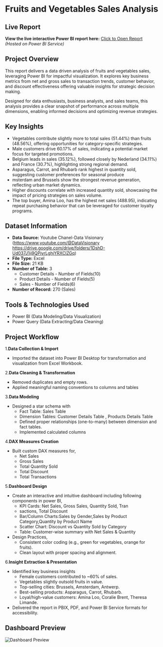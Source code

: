# Fruits and Vegetables Sales Analysis

## Live Report
**View the live interactive Power BI report here:**
[Click to Open Report](https://app.powerbi.com/view?r=eyJrIjoiODFlYTI4ZGQtMmYyNi00YjY2LWFhMTUtZmQ2Y2NlZmYyZjU2IiwidCI6IjI1Y2UwMjYxLWJiZDYtNDljZC1hMWUyLTU0MjYwODg2ZDE1OSJ9
)  
*(Hosted on Power BI Service)*

## Project Overview 


This report delivers a data driven analysis of fruits and vegetables sales, leveraging Power BI for impactful visualization. It explores key business metrics from net and gross sales to transaction trends, customer behavior, and discount effectiveness offering valuable insights for strategic decision making.

Designed for data enthusiasts, business analysts, and sales teams, this analysis provides a clear snapshot of performance across multiple dimensions, enabling informed decisions and optimizing revenue strategies.

## Key Insights

- Vegetables contribute slightly more to total sales (51.44%) than fruits (48.56%), offering opportunities for category-specific strategies.
- Male customers drive 60.17% of sales, indicating a potential market focus for targeted promotions.
- Belgium leads in sales (35.12%), followed closely by Nederland (34.11%) and France (30.7%), highlighting strong regional demand.
- Asparagus, Carrot, and Rhubarb rank highest in quantity sold, suggesting customer preferences for seasonal produce
- msterdam and Brussels show the strongest revenue generation, reflecting urban market dynamics.
- Higher discounts correlate with increased quantity sold, showcasing the impact of pricing strategies on sales volume.
- The top buyer, Amina Loo, has the highest net sales (488.95), indicating repeat purchasing behavior that can be leveraged for customer loyalty programs.

##  Dataset Information 

- **Data Source:** Youtube Chanel-Data Visionary (https://www.youtube.com/@DataVisionary https://drive.google.com/drive/folders/1DshD-Ud037J1ij9QPiyrLghjYRXClZGq)  
- **File Type:** Excel
- **File Size:**  21 KB
- **Number of Table:** 3
  - Customer Details - Number of Fields(10)
  - Product Details - Number of Fields(5)
  - Sales - Number of Fields(6) 
- **Number of Record:** 270 (Sales)

## Tools & Technologies Used 

- Power BI (Data Modeling/Data Visualization)  
- Power Query (Data Extracting/Data Cleaning)

## Project Workflow 

1.**Data Collection & Import**
- Imported the dataset into Power BI Desktop for transformation and visualization from Excel Workbook.

2.**Data Cleaning & Transformation**
- Removed duplicates and empty rows.
- Applied meaningful naming conventions to columns and tables

3.**Data Modeling**
- Designed a star schema with
  - Fact Table: Sales Table
  - Dimension Tables: Customer Details Table , Products Details Table
  - Defined proper relationships (one-to-many) between dimension and fact tables.
  - Implemented calculated columns

4.**DAX Measures Creation**
  - Built custom DAX measures for,
    - Net Sales
    - Gross Sales
    - Total Quantity Sold
    - Total Discount
    - Total Transactions

5.**Dashboard Design**
- Create an interactive and intuitive dashboard including following components in power BI,
    - KPI Cards: Net Sales, Gross Sales, Quantity Sold, Tran
    - sactions, Total Discount
    - Bar/Column Charts:Sales by Gender,Sales by Product Category,Quantity by Product Name
    - Scatter Chart: Discount vs Quantity Sold by Category
    - Table: Customer-wise summary with Net Sales & Quantity
- Design Practices,
    - Consistent color coding (e.g., green for vegetables, orange for fruits).
    - Clean layout with proper spacing and alignment.

6.**Insight Extraction & Presentation**
- Identified key business insights
    - Female customers contributed to ~60% of sales.
    - Vegetables slightly outsold fruits in value.
    - Top-selling cities: Brussels, Amsterdam, Antwerp.
    - Best-selling products: Asparagus, Carrot, Rhubarb.
    - Loyal/high-value customers: Amina Loo, Coralie Brent, Theresa Limande.
- Delivered the report in PBIX, PDF, and Power BI Service formats for accessibility.
    
## Dashboard Preview

![Dashboard Preview](Report_Snapshots/OverallAnalysis.png) 
